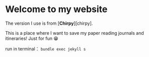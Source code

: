 # Welcome to my website

The version I use is from [**Chirpy**][chirpy].

This is a place where I want to save my paper reading journals and itineraries!
Just for fun 😁

run in terminal： `bundle exec jekyll s`
